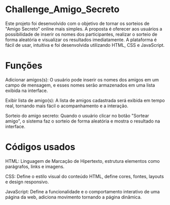 # Challenge_Amigo_Secreto
Este projeto foi desenvolvido com o objetivo de tornar os sorteios de "Amigo Secreto" online mais simples. A proposta é oferecer aos usuários a possibilidade de inserir os nomes dos participantes, realizar o sorteio de forma aleatória e visualizar os resultados imediatamente. A plataforma é fácil de usar, intuitiva e foi desenvolvida utilizando HTML, CSS e JavaScript.

# Funções
Adicionar amigos(s): O usuário pode inserir os nomes dos amigos em um campo de mensagem, e esses nomes serão armazenados em uma lista exibida na interface.

Exibir lista de amigo(s): A lista de amigos cadastrada será exibida em tempo real, tornando mais fácil o acompanhamento e a interação.

Sorteio do amigo secreto: Quando o usuário clicar no botão "Sortear amigo", o sistema faz o sorteio de forma aleatória e mostra o resultado na interface.

# Códigos usados
HTML: Linguagem de Marcação de Hipertexto, estrutura elementos como parágrafos, links e imagens.

CSS: Define o estilo visual do conteúdo HTML, define cores, fontes, layouts e design responsivo.

JavaScript: Define a funcionalidade e o comportamento interativo de uma página da web, adiciona movimento tornando a página dinâmica. 
